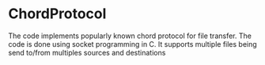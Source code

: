 # ChordProtocol
The code implements popularly known chord protocol for file transfer. The code is done using socket programming in C.
It supports multiple files being send to/from multiples sources and destinations
